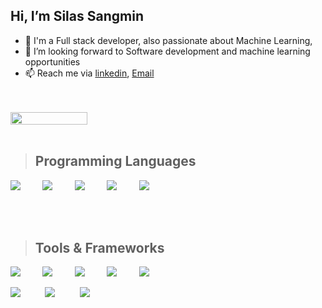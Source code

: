 
## Hi, I’m Silas Sangmin


- 👀 I'm a Full stack developer, also passionate about Machine Learning,
- 💞️ I’m looking forward to Software development and machine learning opportunities
- 📫 Reach me via [linkedin](https://www.linkedin.com/in/silas-sangmin/), [Email](sangminsilas@gmail.com)

<!---
Silas281/Silas281 is a ✨ special ✨ repository because its `README.md` (this file) appears on your GitHub profile.
You can click the Preview link to take a look at your changes.
--->
<br />
<br />
<div style="display:flex;justify-content: space-between">
<img src="https://github-readme-streak-stats.herokuapp.com/?user=Silas281&&theme=radical&hide_border=true" width="49.5%"/>


<br>

</div>  
<br>

> ## Programming Languages
<img src="https://skillicons.dev/icons?i=python"/>&nbsp;&nbsp;&nbsp;&nbsp;&nbsp;&nbsp;&nbsp;&nbsp;
<img src="https://skillicons.dev/icons?i=js"/>&nbsp;&nbsp;&nbsp;&nbsp;&nbsp;&nbsp;&nbsp;&nbsp;
<img src="https://skillicons.dev/icons?i=typescript"/>&nbsp;&nbsp;&nbsp;&nbsp;&nbsp;&nbsp;&nbsp;&nbsp;
<img src="https://skillicons.dev/icons?i=java"/>&nbsp;&nbsp;&nbsp;&nbsp;&nbsp;&nbsp;&nbsp;&nbsp;
<img src="https://skillicons.dev/icons?i=php"/>&nbsp;&nbsp;&nbsp;&nbsp;&nbsp;&nbsp;&nbsp;&nbsp;

<br/>
<br/>

> ## Tools & Frameworks
<img src="https://skillicons.dev/icons?i=react"/>&nbsp;&nbsp;&nbsp;&nbsp;&nbsp;&nbsp;&nbsp;&nbsp;
<img src="https://skillicons.dev/icons?i=angular"/>&nbsp;&nbsp;&nbsp;&nbsp;&nbsp;&nbsp;&nbsp;&nbsp;
<img src="https://skillicons.dev/icons?i=flutter"/>&nbsp;&nbsp;&nbsp;&nbsp;&nbsp;&nbsp;&nbsp;&nbsp;
<img src="https://skillicons.dev/icons?i=nodejs"/>&nbsp;&nbsp;&nbsp;&nbsp;&nbsp;&nbsp;&nbsp;&nbsp;
<img src="https://skillicons.dev/icons?i=git"/>&nbsp;&nbsp;&nbsp;&nbsp;&nbsp;&nbsp;&nbsp;&nbsp;&nbsp;

<img src="https://skillicons.dev/icons?i=django"/>&nbsp;&nbsp;&nbsp;&nbsp;&nbsp;&nbsp;&nbsp;&nbsp;&nbsp;
<img src="https://skillicons.dev/icons?i=mysql"/>&nbsp;&nbsp;&nbsp;&nbsp;&nbsp;&nbsp;&nbsp;&nbsp;&nbsp;
<img src="https://skillicons.dev/icons?i=vim"/>&nbsp;&nbsp;&nbsp;&nbsp;&nbsp;&nbsp;&nbsp;&nbsp;&nbsp;



